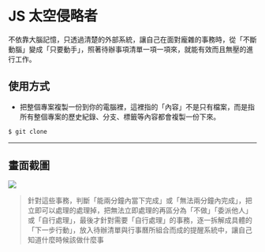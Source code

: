 # JS 太空侵略者

不依靠大腦記憶，只透過清楚的外部系統，讓自己在面對龐雜的事務時，從「不斷動腦」變成「只要動手」，照著待辦事項清單一項一項來，就能有效而且無壓的進行工作。

## 使用方式
- 把整個專案複製一份到你的電腦裡，這裡指的「內容」不是只有檔案，而是指所有整個專案的歷史紀錄、分支、標籤等內容都會複製一份下來。
```sh
$ git clone
```

----

## 畫面截圖
![](https://i.imgur.com/sRCFFfM.png)
> 針對這些事務，判斷「能兩分鐘內當下完成」或「無法兩分鐘內完成」，把立即可以處理的處理掉，把無法立即處理的再區分為「不做」「委派他人」或「自行處理」，最後才針對需要「自行處理」的事務，逐一拆解成具體的「下一步行動」，放入待辦清單與行事曆所組合而成的提醒系統中，讓自己知道什麼時候該做什麼事
